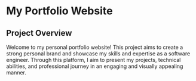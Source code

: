 # My Portfolio Website

## Project Overview

Welcome to my personal portfolio website! This project aims to create a strong personal brand and showcase my skills and expertise as a software engineer. Through this platform, I aim to present my projects, technical abilities, and professional journey in an engaging and visually appealing manner.
